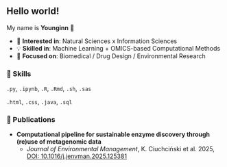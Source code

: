 ## Hello world!

My name is **Younginn** 👋
<!--
My interests lie in exploring and innovating at the intersection of **natural sciences** and **information sciences**, through computational methods, ranging from predictive **machine learning (ML)** and **deep learning (DL)** to rigorous, deep **OMICS-based** analyses. I utilize real-life data to drive significant practical advancements, with a focus on **biomedical** and **environmental research**. 
-->

- 🔭 **Interested in**: Natural Sciences x Information Sciences
- 💡 **Skilled in**: Machine Learning + OMICS-based Computational Methods
- 🧬 **Focused on**: Biomedical / Drug Design / Environmental Research


### 🚀 Skills

`.py`, `.ipynb`, `.R`, `.Rmd`, `.sh`, `.sas`

`.html`, `.css`, `.java`, `.sql`


### 📝 Publications

* **Computational pipeline for sustainable enzyme discovery through (re)use of metagenomic data**
    * *Journal of Environmental Management*, K. Ciuchciński et al. 2025, [DOI: 10.1016/j.jenvman.2025.125381](https://doi.org/10.1016/j.jenvman.2025.125381)
    

<!--
### 📂 Projects

#### **INDEPTH/Grieg Project**
* **Duration:** October 2022 – April 2024
* **Focus:** **Computational Bioprospecting** and analysis of deep-sea marine ecosystems.
* **Impact:** Designed and evaluated **novel computational pipelines** for **metagenomic** and bioprospecting analyses, conducted in collaboration with the University of Gdańsk, Polish Academy of Sciences, and University of Bergen.


#### **Deep Learning in Life Sciences Hackathon**
* **Duration:** March 2025 – June 2025 (4EU+ at Heidelberg University)
* **Focus:** Exploration of **Machine Learning (ML) applications** across diverse life science data.
* **Impact:** Developed projects utilizing state-of-the-art **Deep Learning** models for **Omics**, **Image Analysis**, and **Drug Design** applications.

#### **Interdisciplinary Drug Design Project**
* **Duration:** October 2023 – February 2024 (4EU+ at Charles University)
* **Focus:** Molecular Biology and **ML-based Drug Design**.
* **Impact:** Evaluated the strengths and limitations of both classical and machine learning methods for drug candidate selection.
* **Repository:** [Project Repo](https://github.com/young-sudo/meet-eu-2023-projects)
-->



<!--
**young-sudo/young-sudo** is a ✨ _special_ ✨ repository because its `README.md` (this file) appears on your GitHub profile.
-->
